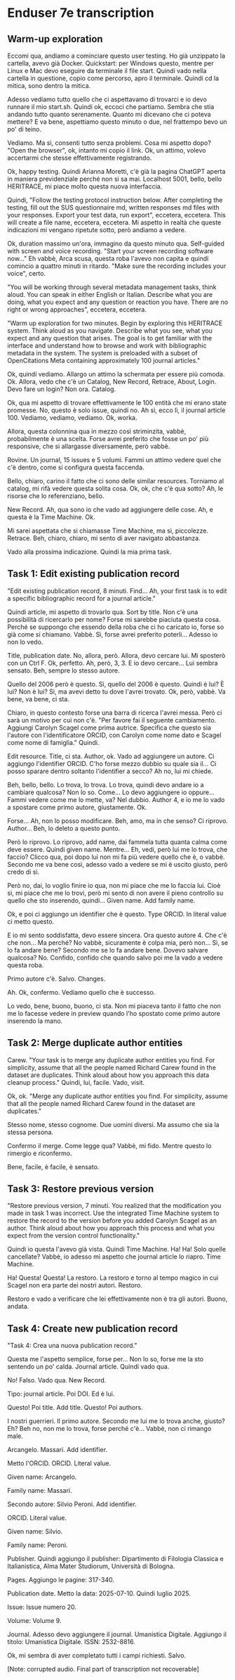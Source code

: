 # Enduser 7e transcription

## Warm-up exploration

Eccomi qua, andiamo a cominciare questo user testing. Ho già unzippato la cartella, avevo già Docker. Quickstart: per Windows questo, mentre per Linux e Mac devo eseguire da terminale il file start. Quindi vado nella cartella in questione, copio come percorso, apro il terminale. Quindi cd la mitica, sono dentro la mitica.

Adesso vediamo tutto quello che ci aspettavamo di trovarci e io devo runnare il mio start.sh. Quindi ok, eccoci che partiamo. Sembra che stia andando tutto quanto serenamente. Quanto mi dicevano che ci poteva mettere? E va bene, aspettiamo questo minuto o due, nel frattempo bevo un po' di teino.

Vediamo. Ma sì, consenti tutto senza problemi. Cosa mi aspetto dopo? "Open the browser", ok, intanto mi copio il link. Ok, un attimo, volevo accertarmi che stesse effettivamente registrando.

Ok, happy testing. Quindi Arianna Moretti, c'è già la pagina ChatGPT aperta in maniera previdenziale perché non si sa mai. Localhost 5001, bello, bello HERITRACE, mi piace molto questa nuova interfaccia.

Quindi, "Follow the testing protocol instruction below. After completing the testing, fill out the SUS questionnaire md, written responses md files with your responses. Export your test data, run export", eccetera, eccetera. This will create a file name, eccetera, eccetera. Mi aspetto in realtà che queste indicazioni mi vengano ripetute sotto, però andiamo a vedere.

Ok, duration massimo un'ora, immagino da questo minuto qua. Self-guided with screen and voice recording. "Start your screen recording software now..." Eh vabbè, Arca scusa, questa roba l'avevo non capita e quindi comincio a quattro minuti in ritardo. "Make sure the recording includes your voice", certo.

"You will be working through several metadata management tasks, think aloud. You can speak in either English or Italian. Describe what you are doing, what you expect and any question or reaction you have. There are no right or wrong approaches", eccetera, eccetera.

"Warm up exploration for two minutes. Begin by exploring this HERITRACE system. Think aloud as you navigate. Describe what you see, what you expect and any question that arises. The goal is to get familiar with the interface and understand how to browse and work with bibliographic metadata in the system. The system is preloaded with a subset of OpenCitations Meta containing approximately 100 journal articles."

Ok, quindi vediamo. Allargo un attimo la schermata per essere più comoda. Ok. Allora, vedo che c'è un Catalog, New Record, Retrace, About, Login. Devo fare un login? Non ora. Catalog.

Ok, qua mi aspetto di trovare effettivamente le 100 entità che mi erano state promesse. No, questo è solo issue, quindi no. Ah sì, ecco lì, il journal article 100. Vediamo, vediamo, vediamo. Ok, worka.

Allora, questa colonnina qua in mezzo così striminzita, vabbè, probabilmente è una scelta. Forse avrei preferito che fosse un po' più responsive, che si allargasse diversamente, però vabbè.

Rovine. Un journal, 15 issues e 5 volumi. Fammi un attimo vedere quel che c'è dentro, come si configura questa faccenda.

Bello, chiaro, carino il fatto che ci sono delle similar resources. Torniamo al catalog, mi rifà vedere questa solita cosa. Ok, ok, che c'è qua sotto? Ah, le risorse che lo referenziano, bello.

New Record. Ah, qua sono io che vado ad aggiungere delle cose. Ah, e questa è la Time Machine. Ok.

Mi sarei aspettata che si chiamasse Time Machine, ma sì, piccolezze. Retrace. Beh, chiaro, chiaro, mi sento di aver navigato abbastanza.

Vado alla prossima indicazione. Quindi la mia prima task.

## Task 1: Edit existing publication record

"Edit existing publication record, 8 minuti. Find... Ah, your first task is to edit a specific bibliographic record for a journal article."

Quindi article, mi aspetto di trovarlo qua. Sort by title. Non c'è una possibilità di ricercarlo per nome? Forse mi sarebbe piaciuta questa cosa. Perché se suppongo che essendo della roba che ci ho caricato io, forse so già come si chiamano. Vabbè. Sì, forse avrei preferito poterli... Adesso io non lo vedo.

Title, publication date. No, allora, però. Allora, devo cercare lui. Mi sposterò con un Ctrl F. Ok, perfetto. Ah, però, 3, 3. E io devo cercare... Lui sembra sensato. Beh, sempre lo stesso autore.

Quello del 2006 però è questo. Sì, quello del 2006 è questo. Quindi è lui? È lui? Non è lui? Sì, ma avevi detto tu dove l'avrei trovato. Ok, però, vabbè. Va bene, va bene, ci sta.

Chiaro, in questo contesto forse una barra di ricerca l'avrei messa. Però ci sarà un motivo per cui non c'è. "Per favore fai il seguente cambiamento. Aggiungi Carolyn Scagel come prima autrice. Specifica che questo sia l'autore con l'identificatore ORCID, con Carolyn come nome dato e Scagel come nome di famiglia." Quindi.

Edit resource. Title, ci sta. Author, ok. Vado ad aggiungere un autore. Ci aggiungo l'identifier ORCID. C'ho forse mezzo dubbio su quale sia il... Ci posso sparare dentro soltanto l'identifier a secco? Ah no, lui mi chiede.

Beh, bello, bello. Lo trova, lo trova. Lo trova, quindi devo andare io a cambiare qualcosa? Non lo so. Come... Lo devo aggiungere io oppure... Fammi vedere come me lo mette, va? Nel dubbio. Author 4, e io me lo vado a spostare come primo autore, giustamente. Ok.

Forse... Ah, non lo posso modificare. Beh, amo, ma in che senso? Ci riprovo. Author... Beh, lo deleto a questo punto.

Però lo riprovo. Lo riprovo, add name, dai fammela tutta quanta calma come deve essere. Quindi given name. Mentre... Eh, vedi, però lui me lo trova, che faccio? Clicco qua, poi dopo lui non mi fa più vedere quello che è, o vabbè. Secondo me va bene così, adesso vado a vedere se mi è uscito giusto, però credo di sì.

Però no, dai, lo voglio finire io qua, non mi piace che me lo faccia lui. Cioè sì, mi piace che me lo trovi, però mi sento di non avere il pieno controllo su quello che sto inserendo, quindi... Given name. Add family name.

Ok, e poi ci aggiungo un identifier che è questo. Type ORCID. In literal value ci metto questo.

E io mi sento soddisfatta, devo essere sincera. Ora questo autore 4. Che c'è che non... Ma perché? No vabbè, sicuramente è colpa mia, però non... Sì, se lo fa andare bene? Secondo me se lo fa andare bene. Dovevo salvare qualcosa? No. Confido, confido che quando salvo poi me la vado a vedere questa roba.

Primo autore c'è. Salvo. Changes.

Ah. Ok, confermo. Vediamo quello che è successo.

Lo vedo, bene, buono, buono, ci sta. Non mi piaceva tanto il fatto che non me lo facesse vedere in preview quando l'ho spostato come primo autore inserendo la mano.

## Task 2: Merge duplicate author entities

Carew. "Your task is to merge any duplicate author entities you find. For simplicity, assume that all the people named Richard Carew found in the dataset are duplicates. Think aloud about how you approach this data cleanup process." Quindi, lui, facile. Vado, visit.

Ok, ok. "Merge any duplicate author entities you find. For simplicity, assume that all the people named Richard Carew found in the dataset are duplicates."

Stesso nome, stesso cognome. Due uomini diversi. Ma assumo che sia la stessa persona.

Confermo il merge. Come legge qua? Vabbè, mi fido. Mentre questo lo rimergio e riconfermo.

Bene, facile, è facile, è sensato.

## Task 3: Restore previous version

"Restore previous version, 7 minuti. You realized that the modification you made in task 1 was incorrect. Use the integrated Time Machine system to restore the record to the version before you added Carolyn Scagel as an author. Think aloud about how you approach this process and what you expect from the version control functionality."

Quindi io questa l'avevo già vista. Quindi Time Machine. Ha! Ha! Solo quelle cancellate? Vabbè, io adesso mi aspetto che journal article lo riapro. Time Machine.

Ha! Questa! Questa! La restoro. La restoro e torno al tempo magico in cui Scagel non era parte dei nostri autori. Restoro.

Restoro e vado a verificare che lei effettivamente non è tra gli autori. Buono, andata.

## Task 4: Create new publication record

"Task 4: Crea una nuova publication record."

Questa me l'aspetto semplice, forse per... Non lo so, forse me la sto sentendo un po' calda. Journal article. Quindi vado qua.

No! Falso. Vado qua. New Record.

Tipo: journal article. Poi DOI. Ed è lui.

Questo! Poi title. Add title. Questo! Poi authors.

I nostri guerrieri. Il primo autore. Secondo me lui me lo trova anche, giusto? Eh? Beh no, non me lo trova, forse perché c'è... Vabbè, non ci rimango male.

Arcangelo. Massari. Add identifier.

Metto l'ORCID. ORCID. Literal value.

Given name: Arcangelo.

Family name: Massari.

Secondo autore: Silvio Peroni. Add identifier.

ORCID. Literal value.

Given name: Silvio.

Family name: Peroni.

Publisher. Quindi aggiungo il publisher: Dipartimento di Filologia Classica e Italianistica, Alma Mater Studiorum, Università di Bologna.

Pages. Aggiungo le pagine: 317-340.

Publication date. Metto la data: 2025-07-10. Quindi luglio 2025.

Issue: Issue numero 20.

Volume: Volume 9.

Journal. Adesso devo aggiungere il journal. Umanistica Digitale. Aggiungo il titolo: Umanistica Digitale. ISSN: 2532-8816.

Ok, mi sembra di aver completato tutti i campi richiesti. Salvo.

[Note: corrupted audio. Final part of transcription not recoverable]
